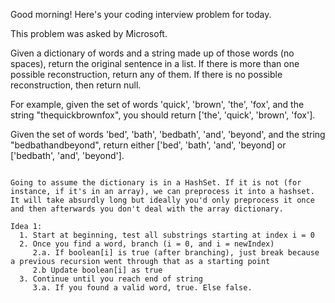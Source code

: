 Good morning! Here's your coding interview problem for today.

This problem was asked by Microsoft.

Given a dictionary of words and a string made up of those words (no spaces), return the original sentence in a list. If there is more than one possible reconstruction, return any of them. If there is no possible reconstruction, then return null.

For example, given the set of words 'quick', 'brown', 'the', 'fox', and the string "thequickbrownfox", you should return ['the', 'quick', 'brown', 'fox'].

Given the set of words 'bed', 'bath', 'bedbath', 'and', 'beyond', and the string "bedbathandbeyond", return either ['bed', 'bath', 'and', 'beyond] or ['bedbath', 'and', 'beyond'].

~~~~~~~~~~~~~~~~~~~~~~~~~~~~~~~~~~~~~~~~~~~

Going to assume the dictionary is in a HashSet. If it is not (for instance, if it's in an array), we can preprocess it into a hashset. It will take absurdly long but ideally you'd only preprocess it once and then afterwards you don't deal with the array dictionary.

Idea 1:
  1. Start at beginning, test all substrings starting at index i = 0
  2. Once you find a word, branch (i = 0, and i = newIndex)
     2.a. If boolean[i] is true (after branching), just break because a previous recursion went through that as a starting point
     2.b Update boolean[i] as true
  3. Continue until you reach end of string
     3.a. If you found a valid word, true. Else false.
